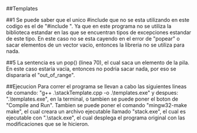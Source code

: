 ##Templates

##1
Se puede saber que el unico #include que no se esta utilizando en este codigo es el de "#include <stdexcept>". Ya que en este programa no se utiliza la biblioteca estandar en las que se encuentran tipos de excepciones estandar de este tipo. En este caso no se esta cayendo en el error de "popear" o sacar elementos de un vector vacio, entonces la libreria no se utiliza para nada.

##5
La sentencia es un pop() (linea 70), el cual saca un elemento de la pila. En este caso estaria vacia, entonces no podria sacar nada, por eso se dispararia el "out_of_range".



##Ejecucion
Para correr el programa se llevan a cabo las siguientes lineas de comando: "g++ .\stackTemplate.cpp -o .\templates.exe" y despues: ".\templates.exe", en la terminal, o tambien se puede poner el boton de "Compile and Run".
Tambien se puede poner el comando "mingw32-make make", el cual creara un archivo ejecutable llamado "stack.exe", el cual es ejecutable con ".\stack.exe", el cual desplega el programa original con las modificaciones que se le hicieron.


